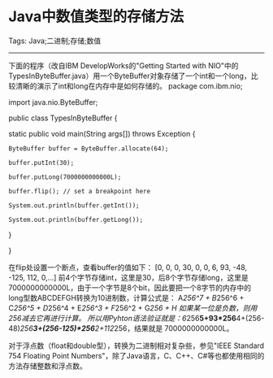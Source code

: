 # Java中数值类型的存储方法
Tags: Java;二进制;存储;数值

------

下面的程序（改自IBM DevelopWorks的"Getting Started with NIO"中的TypesInByteBuffer.java）用一个ByteBuffer对象存储了一个int和一个long，比较清晰的演示了int和long在内存中是如何存储的。 
 package com.ibm.nio; 

 import java.nio.ByteBuffer; 

 public class TypesInByteBuffer { 

  static public void main(String args[]) throws Exception { 

    ByteBuffer buffer = ByteBuffer.allocate(64); 

    buffer.putInt(30); 

    buffer.putLong(7000000000000L); 

    buffer.flip(); // set a breakpoint here 

    System.out.println(buffer.getInt()); 

    System.out.println(buffer.getLong()); 

   } 

 } 

 在flip处设置一个断点，查看buffer的值如下： 
 [0, 0, 0, 30, 0, 0, 6, 93, -48, -125, 112, 0,...] 
 前4个字节存储int，这里是30，后8个字节存储long，这里是 7000000000000L，由于一个字节是8个bit，因此要把一个8字节的内存中的long型数ABCDEFGH转换为10进制数，计算公式是： 
 A*256^7 + B*256^6 + C*256^5 + D*256^4 + E*256^3 + F*256^2 + G*256 + H 
 如果某一位是负数，则用256减去它再进行计算。 
 所以用Pyhton语法验证就是：6*256**5+93*256**4+(256-48)*256**3+(256-125)*256**2+112*256，结果就是 7000000000000L。 
 
 对于浮点数（float和double型），转换为二进制相对复杂些，参见"IEEE Standard 754 Floating Point Numbers"，除了Java语言，C、C++、C#等也都使用相同的方法存储整数和浮点数。